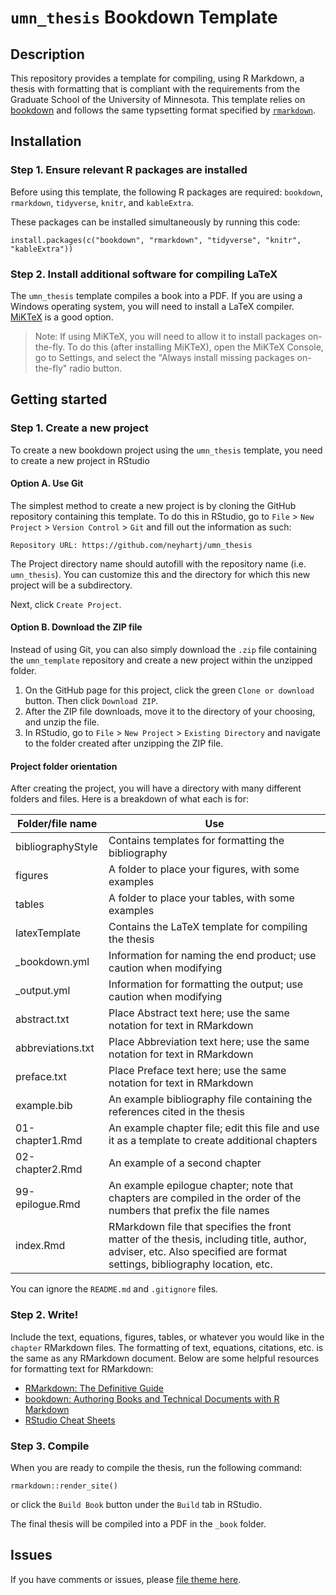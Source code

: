 # `umn_thesis` Bookdown Template

## Description

This repository provides a template for compiling, using R Markdown, a thesis with formatting that is compliant with the requirements from the Graduate School of the University of Minnesota. This template relies on [bookdown](https://bookdown.org/) and follows the same typsetting format specified by [`rmarkdown`](https://rmarkdown.rstudio.com/).


## Installation

### Step 1. Ensure relevant R packages are installed

Before using this template, the following R packages are required: `bookdown`, `rmarkdown`, `tidyverse`,
`knitr`, and `kableExtra`.

These packages can be installed simultaneously by running this code:

```
install.packages(c("bookdown", "rmarkdown", "tidyverse", "knitr", "kableExtra"))

```

### Step 2. Install additional software for compiling LaTeX 

The `umn_thesis` template compiles a book into a PDF. If you are using a Windows operating system, you will need to install a LaTeX compiler. [MiKTeX](https://miktex.org/download) is a good option.

> Note: If using MiKTeX, you will need to allow it to install packages on-the-fly. To do this (after installing MiKTeX), open the MiKTeX Console, go to Settings, and select the "Always install missing packages on-the-fly" radio button. 



## Getting started

### Step 1. Create a new project

To create a new bookdown project using the `umn_thesis` template, you need to create a new project in RStudio

#### Option A. Use Git

The simplest method to create a new project is by cloning the GitHub repository containing this template. To do this in RStudio, go to `File` > `New Project` > `Version Control` > `Git` and fill out the information as such:

```
Repository URL: https://github.com/neyhartj/umn_thesis
```

The Project directory name should autofill with the repository name (i.e. `umn_thesis`). You can customize this and the directory for which this new project will be a subdirectory.

Next, click `Create Project`.


#### Option B. Download the ZIP file

Instead of using Git, you can also simply download the `.zip` file containing the `umn_template` repository and create a new project within the unzipped folder.

1. On the GitHub page for this project, click the green `Clone or download` button. Then click `Download ZIP`.
2. After the ZIP file downloads, move it to the directory of your choosing, and unzip the file.
3. In RStudio, go to `File` > `New Project` > `Existing Directory` and navigate to the folder created after unzipping the ZIP file.


#### Project folder orientation

After creating the project, you will have a directory with many different folders and files. Here is a breakdown of what each is for:


| Folder/file name            | Use
|-----------------------------|----------------------------------------------
| bibliographyStyle           | Contains templates for formatting the bibliography
| figures                     | A folder to place your figures, with some examples
| tables                      | A folder to place your tables, with some examples
| latexTemplate               | Contains the LaTeX template for compiling the thesis
| _bookdown.yml               | Information for naming the end product; use caution when modifying
| _output.yml                 | Information for formatting the output; use caution when modifying
| abstract.txt                | Place Abstract text here; use the same notation for text in RMarkdown
| abbreviations.txt           | Place Abbreviation text here; use the same notation for text in RMarkdown
| preface.txt                 | Place Preface text here; use the same notation for text in RMarkdown
| example.bib                 | An example bibliography file containing the references cited in the thesis
| 01-chapter1.Rmd             | An example chapter file; edit this file and use it as a template to create additional chapters
| 02-chapter2.Rmd             | An example of a second chapter
| 99-epilogue.Rmd             | An example epilogue chapter; note that chapters are compiled in the order of the numbers that prefix the file names
| index.Rmd                   | RMarkdown file that specifies the front matter of the thesis, including title, author, adviser, etc. Also specified are format settings, bibliography location, etc.

                            

You can ignore the `README.md` and `.gitignore` files.


### Step 2. Write!

Include the text, equations, figures, tables, or whatever you would like in the `chapter` RMarkdown files. The formatting of text, equations, citations, etc. is the same as any RMarkdown document. Below are some helpful resources for formatting text for RMarkdown:

+ [RMarkdown: The Definitive Guide](https://bookdown.org/yihui/rmarkdown/)  
+ [bookdown: Authoring Books and Technical Documents with R Markdown](https://bookdown.org/yihui/bookdown/)  
+ [RStudio Cheat Sheets](https://rstudio.com/resources/cheatsheets/)  



### Step 3. Compile

When you are ready to compile the thesis, run the following command:

```
rmarkdown::render_site()
```

or click the `Build Book` button under the `Build` tab in RStudio.

The final thesis will be compiled into a PDF in the `_book` folder.




## Issues

If you have comments or issues, please [file theme here](https://github.com/neyhartj/umn_thesis/issues/new).













